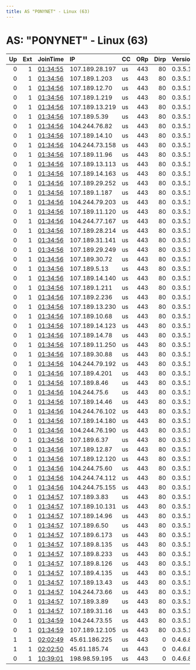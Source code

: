 ```yaml
---
title: AS "PONYNET" - Linux (63)
---
```


# AS: "PONYNET" - Linux (63)

|   Up |   Ext | JoinTime                                                                                              | IP             | CC   |   ORp |   Dirp | Version   | Contact                   | Nickname          |   eFamMembers |
|-----:|------:|:------------------------------------------------------------------------------------------------------|:---------------|:-----|------:|-------:|:----------|:--------------------------|:------------------|--------------:|
|    0 |     1 | [01:34:55](https://nusenu.github.io/OrNetStats/w/relay/CE27A7FEAC52A0DFBBD7090BC7056BC26CB1498A.html) | 107.189.28.197 | us   |   443 |     80 | 0.3.5.17  | email:qimam.tor@gmail.com | Qimam             |            72 |
|    0 |     1 | [01:34:56](https://nusenu.github.io/OrNetStats/w/relay/02943E59AAE0034C916D590D9D030F2A1238A27F.html) | 107.189.1.203  | us   |   443 |     80 | 0.3.5.17  | email:qimam.tor@gmail.com | Qimam             |            72 |
|    0 |     1 | [01:34:56](https://nusenu.github.io/OrNetStats/w/relay/02F7553C161A2F9F912A071AF7B4E82605CBD28A.html) | 107.189.12.70  | us   |   443 |     80 | 0.3.5.17  | email:qimam.tor@gmail.com | Qimam             |            72 |
|    0 |     1 | [01:34:56](https://nusenu.github.io/OrNetStats/w/relay/05692D4FAAEED4847593AA2CAAB750AC1FA5BFFF.html) | 107.189.1.219  | us   |   443 |     80 | 0.3.5.17  | email:qimam.tor@gmail.com | Qimam             |            72 |
|    0 |     1 | [01:34:56](https://nusenu.github.io/OrNetStats/w/relay/07F4D55271889871F1D3BBF9F669A09DF4E3E500.html) | 107.189.13.219 | us   |   443 |     80 | 0.3.5.17  | email:qimam.tor@gmail.com | Qimam             |            72 |
|    0 |     1 | [01:34:56](https://nusenu.github.io/OrNetStats/w/relay/128871F83F7BD2733CB91FD656C51C2F463A248C.html) | 107.189.5.39   | us   |   443 |     80 | 0.3.5.17  | email:qimam.tor@gmail.com | Qimam             |            72 |
|    0 |     1 | [01:34:56](https://nusenu.github.io/OrNetStats/w/relay/24B38C6505460DE677DC26E56A793856D5478930.html) | 104.244.76.82  | us   |   443 |     80 | 0.3.5.17  | email:qimam.tor@gmail.com | Qimam             |            72 |
|    0 |     1 | [01:34:56](https://nusenu.github.io/OrNetStats/w/relay/305E44B93D670E26E7948225D9918DB1F5120C9E.html) | 107.189.14.10  | us   |   443 |     80 | 0.3.5.17  | email:qimam.tor@gmail.com | Qimam             |            72 |
|    0 |     1 | [01:34:56](https://nusenu.github.io/OrNetStats/w/relay/35CCB75B70D4ED19C5F5A0D9AA4B935B9B0120F3.html) | 104.244.73.158 | us   |   443 |     80 | 0.3.5.17  | email:qimam.tor@gmail.com | Qimam             |            72 |
|    0 |     1 | [01:34:56](https://nusenu.github.io/OrNetStats/w/relay/3973DF21A499FB7BF770CEF589F9199E4586B1B8.html) | 107.189.11.96  | us   |   443 |     80 | 0.3.5.17  | email:qimam.tor@gmail.com | Qimam             |            72 |
|    0 |     1 | [01:34:56](https://nusenu.github.io/OrNetStats/w/relay/3CB832285AEA0A0CC9FCF99E8DC773A34E74D121.html) | 107.189.13.113 | us   |   443 |     80 | 0.3.5.17  | email:qimam.tor@gmail.com | Qimam             |            72 |
|    0 |     1 | [01:34:56](https://nusenu.github.io/OrNetStats/w/relay/3E4271E70910BF52764361A49EFEF94744AB82A3.html) | 107.189.14.163 | us   |   443 |     80 | 0.3.5.17  | email:qimam.tor@gmail.com | Qimam             |            72 |
|    0 |     1 | [01:34:56](https://nusenu.github.io/OrNetStats/w/relay/3F7472C427E8489832415CDCC0E354E479203481.html) | 107.189.29.252 | us   |   443 |     80 | 0.3.5.17  | email:qimam.tor@gmail.com | Qimam             |            72 |
|    0 |     1 | [01:34:56](https://nusenu.github.io/OrNetStats/w/relay/406136D14D18F68858DB2198DFDD0EDFC788C837.html) | 107.189.1.187  | us   |   443 |     80 | 0.3.5.17  | email:qimam.tor@gmail.com | Qimam             |            72 |
|    0 |     1 | [01:34:56](https://nusenu.github.io/OrNetStats/w/relay/43266B5D2479EF5DAE0236AC2139ABE1E2E7670B.html) | 104.244.79.203 | us   |   443 |     80 | 0.3.5.17  | email:qimam.tor@gmail.com | Qimam             |            72 |
|    0 |     1 | [01:34:56](https://nusenu.github.io/OrNetStats/w/relay/4415017169C5F58525422ECF65626B9B5F541BB7.html) | 107.189.11.120 | us   |   443 |     80 | 0.3.5.17  | email:qimam.tor@gmail.com | Qimam             |            72 |
|    0 |     1 | [01:34:56](https://nusenu.github.io/OrNetStats/w/relay/471750A5A8D09395E377D937B15C550CCD892301.html) | 104.244.77.167 | us   |   443 |     80 | 0.3.5.17  | email:qimam.tor@gmail.com | Qimam             |            72 |
|    0 |     1 | [01:34:56](https://nusenu.github.io/OrNetStats/w/relay/4831E91E37CD971308F5EAD539E324D831DE2223.html) | 107.189.28.214 | us   |   443 |     80 | 0.3.5.17  | email:qimam.tor@gmail.com | Qimam             |            72 |
|    0 |     1 | [01:34:56](https://nusenu.github.io/OrNetStats/w/relay/4D2A365A282CAAD8854397A4AC495C181730EA90.html) | 107.189.31.141 | us   |   443 |     80 | 0.3.5.17  | email:qimam.tor@gmail.com | Qimam             |            72 |
|    0 |     1 | [01:34:56](https://nusenu.github.io/OrNetStats/w/relay/58D9027791DA03152F8CB474637AFB3A3065D1A6.html) | 107.189.29.249 | us   |   443 |     80 | 0.3.5.17  | email:qimam.tor@gmail.com | Qimam             |            72 |
|    0 |     1 | [01:34:56](https://nusenu.github.io/OrNetStats/w/relay/66083E83504F90B4784F7EEC70722B3176497BB0.html) | 107.189.30.72  | us   |   443 |     80 | 0.3.5.17  | email:qimam.tor@gmail.com | Qimam             |            72 |
|    0 |     1 | [01:34:56](https://nusenu.github.io/OrNetStats/w/relay/66E9504718E88C00990000980FB8396ACBB57201.html) | 107.189.5.13   | us   |   443 |     80 | 0.3.5.17  | email:qimam.tor@gmail.com | Qimam             |            72 |
|    0 |     1 | [01:34:56](https://nusenu.github.io/OrNetStats/w/relay/66EBC415B821AB31B216ABE69445E024F4AB8870.html) | 107.189.14.140 | us   |   443 |     80 | 0.3.5.17  | email:qimam.tor@gmail.com | Qimam             |            72 |
|    0 |     1 | [01:34:56](https://nusenu.github.io/OrNetStats/w/relay/70F8C53BEDE8E33831AA44B17F17C1BE7DCA2A9B.html) | 107.189.1.211  | us   |   443 |     80 | 0.3.5.17  | email:qimam.tor@gmail.com | Qimam             |            72 |
|    0 |     1 | [01:34:56](https://nusenu.github.io/OrNetStats/w/relay/72764E5BBDC14BED061F82AAFD0F6C732BB754E8.html) | 107.189.2.236  | us   |   443 |     80 | 0.3.5.17  | email:qimam.tor@gmail.com | Qimam             |            72 |
|    0 |     1 | [01:34:56](https://nusenu.github.io/OrNetStats/w/relay/79716F6188735C95173B98C9B762061258803487.html) | 107.189.13.230 | us   |   443 |     80 | 0.3.5.17  | email:qimam.tor@gmail.com | Qimam             |            72 |
|    0 |     1 | [01:34:56](https://nusenu.github.io/OrNetStats/w/relay/7B5B0A14BF4118945A0691BE98F796BFB8B5ECE8.html) | 107.189.10.68  | us   |   443 |     80 | 0.3.5.17  | email:qimam.tor@gmail.com | Qimam             |            72 |
|    0 |     1 | [01:34:56](https://nusenu.github.io/OrNetStats/w/relay/82386171F9F54BCF8C807226E4A5834AD0148071.html) | 107.189.14.123 | us   |   443 |     80 | 0.3.5.17  | email:qimam.tor@gmail.com | Qimam             |            72 |
|    0 |     1 | [01:34:56](https://nusenu.github.io/OrNetStats/w/relay/8984D7127FB22575E3F4A53BE3B64FCAA2B88FDE.html) | 107.189.14.78  | us   |   443 |     80 | 0.3.5.17  | email:qimam.tor@gmail.com | Qimam             |            72 |
|    0 |     1 | [01:34:56](https://nusenu.github.io/OrNetStats/w/relay/8A427538352456F47C0F5CD5E844BA19311E289D.html) | 107.189.11.250 | us   |   443 |     80 | 0.3.5.17  | email:qimam.tor@gmail.com | Qimam             |            72 |
|    0 |     1 | [01:34:56](https://nusenu.github.io/OrNetStats/w/relay/90F8C31289A2897CDA1FDAB7732F3DB7C8925230.html) | 107.189.30.88  | us   |   443 |     80 | 0.3.5.17  | email:qimam.tor@gmail.com | Qimam             |            72 |
|    0 |     1 | [01:34:56](https://nusenu.github.io/OrNetStats/w/relay/9567A987FCB5CD2535FAAAA3627896DBD8B4F94B.html) | 104.244.79.192 | us   |   443 |     80 | 0.3.5.17  | email:qimam.tor@gmail.com | Qimam             |            72 |
|    0 |     1 | [01:34:56](https://nusenu.github.io/OrNetStats/w/relay/A1B64DD9EEACC4A81734E72B28E61F6952EF62C0.html) | 107.189.4.201  | us   |   443 |     80 | 0.3.5.17  | email:qimam.tor@gmail.com | Qimam             |            72 |
|    0 |     1 | [01:34:56](https://nusenu.github.io/OrNetStats/w/relay/AB00395506A4EED82552C6080EBF55A9529BB53C.html) | 107.189.8.46   | us   |   443 |     80 | 0.3.5.17  | email:qimam.tor@gmail.com | Qimam             |            72 |
|    0 |     1 | [01:34:56](https://nusenu.github.io/OrNetStats/w/relay/B1F553586080FE9F4B68CB649FACD86BE4FB0568.html) | 104.244.75.6   | us   |   443 |     80 | 0.3.5.17  | email:qimam.tor@gmail.com | Qimam             |            72 |
|    0 |     1 | [01:34:56](https://nusenu.github.io/OrNetStats/w/relay/B2AAE81F206387CD1361128AB4149CAA85A35C2A.html) | 107.189.14.46  | us   |   443 |     80 | 0.3.5.17  | email:qimam.tor@gmail.com | Qimam             |            72 |
|    0 |     1 | [01:34:56](https://nusenu.github.io/OrNetStats/w/relay/B651FA975FA38E1DE887BC78D9A7CB4F88BDDE29.html) | 104.244.76.102 | us   |   443 |     80 | 0.3.5.17  | email:qimam.tor@gmail.com | Qimam             |            72 |
|    0 |     1 | [01:34:56](https://nusenu.github.io/OrNetStats/w/relay/B74420F9A0C3B840CD0DCE9A00EAAAE5F169176F.html) | 107.189.14.180 | us   |   443 |     80 | 0.3.5.17  | email:qimam.tor@gmail.com | Qimam             |            72 |
|    0 |     1 | [01:34:56](https://nusenu.github.io/OrNetStats/w/relay/C22E6CC850E00CB66CE8DD1B377C1F485954B491.html) | 104.244.76.190 | us   |   443 |     80 | 0.3.5.17  | email:qimam.tor@gmail.com | Qimam             |            72 |
|    0 |     1 | [01:34:56](https://nusenu.github.io/OrNetStats/w/relay/C8E0D767EF025BD67532F257C7C7EF6228BECFEE.html) | 107.189.6.37   | us   |   443 |     80 | 0.3.5.17  | email:qimam.tor@gmail.com | Qimam             |            72 |
|    0 |     1 | [01:34:56](https://nusenu.github.io/OrNetStats/w/relay/CC49788CFC7DD993E73F56F5583F30A715CEFA21.html) | 107.189.12.87  | us   |   443 |     80 | 0.3.5.17  | email:qimam.tor@gmail.com | Qimam             |            72 |
|    0 |     1 | [01:34:56](https://nusenu.github.io/OrNetStats/w/relay/D76402D70C763C2089B4A92F44739A48D3696DB9.html) | 107.189.12.120 | us   |   443 |     80 | 0.3.5.17  | email:qimam.tor@gmail.com | Qimam             |            72 |
|    0 |     1 | [01:34:56](https://nusenu.github.io/OrNetStats/w/relay/E366FC52B71D823C2ED99A8AD0BB9E292B99C9C2.html) | 104.244.75.60  | us   |   443 |     80 | 0.3.5.17  | email:qimam.tor@gmail.com | Qimam             |            72 |
|    0 |     1 | [01:34:56](https://nusenu.github.io/OrNetStats/w/relay/EB0B6AB896746B507E8BE58492E3B31EA3219AC6.html) | 104.244.74.112 | us   |   443 |     80 | 0.3.5.17  | email:qimam.tor@gmail.com | Qimam             |            72 |
|    0 |     1 | [01:34:56](https://nusenu.github.io/OrNetStats/w/relay/F37698A0AB3333505ED67B3AB8B87EDED5D61F24.html) | 104.244.75.155 | us   |   443 |     80 | 0.3.5.17  | email:qimam.tor@gmail.com | Qimam             |            72 |
|    0 |     1 | [01:34:57](https://nusenu.github.io/OrNetStats/w/relay/13F4C5D5936A7DDA4972DABEFC99112AD2F1472B.html) | 107.189.3.83   | us   |   443 |     80 | 0.3.5.17  | email:qimam.tor@gmail.com | Qimam             |            72 |
|    0 |     1 | [01:34:57](https://nusenu.github.io/OrNetStats/w/relay/697C18B194765F392F542329C01B3FFE77BFE6EA.html) | 107.189.10.131 | us   |   443 |     80 | 0.3.5.17  | email:qimam.tor@gmail.com | Qimam             |            72 |
|    0 |     1 | [01:34:57](https://nusenu.github.io/OrNetStats/w/relay/7A5BF2E31BFD572749A94369331EFE76DD771536.html) | 107.189.14.96  | us   |   443 |     80 | 0.3.5.17  | email:qimam.tor@gmail.com | Qimam             |            72 |
|    0 |     1 | [01:34:57](https://nusenu.github.io/OrNetStats/w/relay/7D29C150AEF2450DCA87F970A4E72DC9D6C726EA.html) | 107.189.6.50   | us   |   443 |     80 | 0.3.5.17  | email:qimam.tor@gmail.com | Qimam             |            72 |
|    0 |     1 | [01:34:57](https://nusenu.github.io/OrNetStats/w/relay/8A98F97A8A8D76AEC1F96F0106D4573E0ECCE3F5.html) | 107.189.6.173  | us   |   443 |     80 | 0.3.5.17  | email:qimam.tor@gmail.com | Qimam             |            72 |
|    0 |     1 | [01:34:57](https://nusenu.github.io/OrNetStats/w/relay/918AC2C3C5C506DE16D926F26B339261FCC91196.html) | 107.189.8.135  | us   |   443 |     80 | 0.3.5.17  | email:qimam.tor@gmail.com | Qimam             |            72 |
|    0 |     1 | [01:34:57](https://nusenu.github.io/OrNetStats/w/relay/9F352FD1B77568ECF0812C0D863A3C6436AEA06C.html) | 107.189.8.233  | us   |   443 |     80 | 0.3.5.17  | email:qimam.tor@gmail.com | Qimam             |            72 |
|    0 |     1 | [01:34:57](https://nusenu.github.io/OrNetStats/w/relay/B05BE06D4B9B554F50BB5F4432B934F20C5D6944.html) | 107.189.8.126  | us   |   443 |     80 | 0.3.5.17  | email:qimam.tor@gmail.com | Qimam             |            72 |
|    0 |     1 | [01:34:57](https://nusenu.github.io/OrNetStats/w/relay/B73303BFCC74834328A6B68C75740AEA4ACDAF55.html) | 107.189.4.135  | us   |   443 |     80 | 0.3.5.17  | email:qimam.tor@gmail.com | Qimam             |            72 |
|    0 |     1 | [01:34:57](https://nusenu.github.io/OrNetStats/w/relay/D0070D3D1CF25954714EA144B664102685E5DF13.html) | 107.189.13.43  | us   |   443 |     80 | 0.3.5.17  | email:qimam.tor@gmail.com | Qimam             |            72 |
|    0 |     1 | [01:34:57](https://nusenu.github.io/OrNetStats/w/relay/DA0776813240F808AC31AA3B8351F49F45514459.html) | 104.244.73.66  | us   |   443 |     80 | 0.3.5.17  | email:qimam.tor@gmail.com | Qimam             |            72 |
|    0 |     1 | [01:34:57](https://nusenu.github.io/OrNetStats/w/relay/E88E62F4E9189C9379943544D0DCF0AAAB1134A1.html) | 107.189.3.89   | us   |   443 |     80 | 0.3.5.17  | email:qimam.tor@gmail.com | Qimam             |            72 |
|    0 |     1 | [01:34:57](https://nusenu.github.io/OrNetStats/w/relay/EA77BEE3672B238E9564BAD6F9FA2CC086C60C97.html) | 107.189.31.16  | us   |   443 |     80 | 0.3.5.17  | email:qimam.tor@gmail.com | Qimam             |            72 |
|    0 |     1 | [01:34:59](https://nusenu.github.io/OrNetStats/w/relay/352833AD040B426DD498ED4B71844A791962CB57.html) | 104.244.73.55  | us   |   443 |     80 | 0.3.5.17  | email:qimam.tor@gmail.com | Qimam             |            72 |
|    0 |     1 | [01:34:59](https://nusenu.github.io/OrNetStats/w/relay/3C5C92DA0FCF940DE553A895C8422091533A6389.html) | 107.189.12.105 | us   |   443 |     80 | 0.3.5.17  | email:qimam.tor@gmail.com | Qimam             |            72 |
|    1 |     1 | [02:02:49](https://nusenu.github.io/OrNetStats/w/relay/645A0CF860DF9B9B143053E67BBFF1DDD0021C1F.html) | 45.61.186.225  | us   |   443 |      0 | 0.4.6.8   | ContactInfo email:abuse   | StormyCloudInc    |            15 |
|    1 |     1 | [02:02:50](https://nusenu.github.io/OrNetStats/w/relay/8208042634B76BAFA15E2B852BE3643E0EDE2EEB.html) | 45.61.185.74   | us   |   443 |      0 | 0.4.6.8   | ContactInfo email:abuse   | StormyCloudInc    |            15 |
|    0 |     1 | [10:39:01](https://nusenu.github.io/OrNetStats/w/relay/578C3DC491878AEDCBFFBCEE2618A96041D2455B.html) | 198.98.59.195  | us   |   443 |      0 | 0.4.6.8   | opscantfindme1 at protonm | RightNowBabyImTor |             3 |
